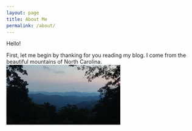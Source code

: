 ```yaml
---
layout: page
title: About Me
permalink: /about/
---
```


Hello!

First, let me begin by thanking for you reading my blog. I come from the beautiful mountains of North Carolina. 
<img src="../images/mountains.jpg" alt="mountains" width="300"/>
